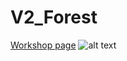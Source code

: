 # V2_Forest

[Workshop page](https://steamcommunity.com/sharedfiles/filedetails/?id=1349485112)
![alt text](https://steamuserimages-a.akamaihd.net/ugc/2422249885672368876/D6E9D91D84DEAAE7EED3EFFC3B04232544CC0C12/ "Workshop image")

